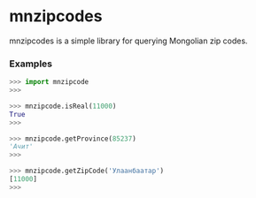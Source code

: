 # mnzipcodes
mnzipcodes is a simple library for querying Mongolian zip codes.

### Examples
```python
>>> import mnzipcode
>>> 

>>> mnzipcode.isReal(11000)
True
>>> 

>>> mnzipcode.getProvince(85237)
'Ачит'
>>> 

>>> mnzipcode.getZipCode('Улаанбаатар')
[11000]
>>>
```